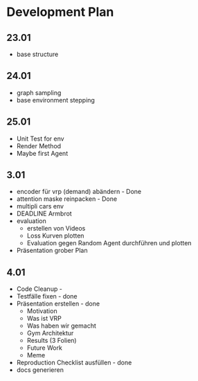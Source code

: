 # Development Plan

## 23.01
- base structure

## 24.01
- graph sampling
- base environment stepping
## 25.01
- Unit Test for env
- Render Method
- Maybe first Agent

## 3.01
- encoder für vrp (demand) abändern - Done
- attention maske reinpacken - Done
- multipli cars env 
- DEADLINE Armbrot
- evaluation
    - erstellen von Videos
    - Loss Kurven plotten
    - Evaluation gegen Random Agent durchführen und plotten
- Präsentation grober Plan

## 4.01
- Code Cleanup - 
- Testfälle fixen - done 
- Präsentation erstellen - done
    - Motivation
    - Was ist VRP
    - Was haben wir gemacht
    - Gym Architektur
    - Results (3 Folien)
    - Future Work
    - Meme
- Reproduction Checklist ausfüllen - done
- docs generieren
